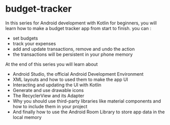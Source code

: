# budget-tracker

In this series for Android development with Kotlin for beginners, you will learn how to make a budget tracker app from start to finish. you can :

-  set budgets
-  track your expenses
-  add and update transactions, remove and undo the action
-  the transactions will be persistent in your phone memory

At the end of this series you will learn about 

- Android Studio, the official Android Development Environment
- XML layouts and how to used them to make the app UI
- Interacting and updating the UI with Kotlin
- Generate and use drawable icons
- The RecyclerView and its Adapter
- Why you should use third-party libraries like material components and  how to include them in your project
- And finally how to use the Android Room Library to store app data in the local memory
